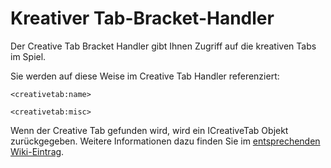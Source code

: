 # Kreativer Tab-Bracket-Handler

Der Creative Tab Bracket Handler gibt Ihnen Zugriff auf die kreativen Tabs im Spiel.

Sie werden auf diese Weise im Creative Tab Handler referenziert:

```zenscript
<creativetab:name>

<creativetab:misc>
```

Wenn der Creative Tab gefunden wird, wird ein ICreativeTab Objekt zurückgegeben. Weitere Informationen dazu finden Sie im [entsprechenden Wiki-Eintrag](/Vanilla/CreativeTabs/ICreativeTab/).
